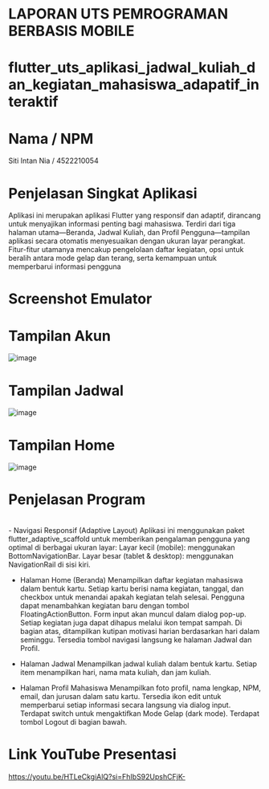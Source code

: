 # LAPORAN UTS PEMROGRAMAN BERBASIS MOBILE
# flutter_uts_aplikasi_jadwal_kuliah_dan_kegiatan_mahasiswa_adapatif_interaktif
# Nama / NPM  
Siti Intan Nia / 4522210054
# Penjelasan Singkat Aplikasi
Aplikasi ini merupakan aplikasi Flutter yang responsif dan adaptif, dirancang untuk menyajikan informasi penting bagi mahasiswa. Terdiri dari tiga halaman utama—Beranda, Jadwal Kuliah, dan Profil Pengguna—tampilan aplikasi secara otomatis menyesuaikan dengan ukuran layar perangkat. Fitur-fitur utamanya mencakup pengelolaan daftar kegiatan, opsi untuk beralih antara mode gelap dan terang, serta kemampuan untuk memperbarui informasi pengguna
# Screenshot Emulator
# Tampilan Akun
![image](https://github.com/user-attachments/assets/473b1f16-7713-4905-afe9-b4615383c4a6)

# Tampilan Jadwal
![image](https://github.com/user-attachments/assets/deea77f1-03c2-4899-9eda-0a6d7250bdcc)

# Tampilan Home
![image](https://github.com/user-attachments/assets/990e23cb-a07a-43cd-aa1f-4d2cd3d1609b)

# Penjelasan Program
<br>
- Navigasi Responsif (Adaptive Layout)
  Aplikasi ini menggunakan paket flutter_adaptive_scaffold untuk memberikan pengalaman pengguna yang optimal di berbagai ukuran layar:
  Layar kecil (mobile): menggunakan BottomNavigationBar.
  Layar besar (tablet & desktop): menggunakan NavigationRail di sisi kiri. <br> 

- Halaman Home (Beranda)
  Menampilkan daftar kegiatan mahasiswa dalam bentuk kartu.
  Setiap kartu berisi nama kegiatan, tanggal, dan checkbox untuk menandai apakah kegiatan telah selesai.
  Pengguna dapat menambahkan kegiatan baru dengan tombol FloatingActionButton. Form input akan muncul dalam dialog pop-up.
  Setiap kegiatan juga dapat dihapus melalui ikon tempat sampah.
  Di bagian atas, ditampilkan kutipan motivasi harian berdasarkan hari dalam seminggu.
  Tersedia tombol navigasi langsung ke halaman Jadwal dan Profil.

- Halaman Jadwal
  Menampilkan jadwal kuliah dalam bentuk kartu.
  Setiap item menampilkan hari, nama mata kuliah, dan jam kuliah.

- Halaman Profil Mahasiswa
  Menampilkan foto profil, nama lengkap, NPM, email, dan jurusan dalam satu kartu.
  Tersedia ikon edit untuk memperbarui setiap informasi secara langsung via dialog input.
  Terdapat switch untuk mengaktifkan Mode Gelap (dark mode).
  Terdapat tombol Logout di bagian bawah.
    
# Link YouTube Presentasi
https://youtu.be/HTLeCkgiAlQ?si=FhIbS92UpshCFjK-

